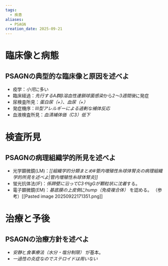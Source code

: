 ```yaml
---
tags:
  - 疾患
aliases:
  - PSAGN
creation_date: 2025-09-21
---
```

# 臨床像と病態
## PSAGNの典型的な臨床像と原因を述べよ
- 疫学：*小児*に多い
- 臨床経過：*先行するA群β溶血性連鎖球菌感染*から*2〜3週間後*に発症
- 尿検査所見：*蛋白尿（+）*、*血尿（+）*
- 発症機序：*III型アレルギーによる過剰な補体反応*
- 血液検査所見：*血清補体価（C3）低下*

# 検査所見
## PSAGNの病理組織学的所見を述べよ
- 光学顕微鏡(LM)：*[[組織学的分類まとめ#管内増殖性糸球体腎炎の病理組織学的所見を述べよ|管内増殖性糸球体腎炎]]*
- 蛍光抗体法(IF)：*係蹄壁に沿ってC3やIgGが顆粒状に沈着*する。
- 電子顕微鏡(EM)：*基底膜の上皮側*に*hump（免疫複合体）* を認める。
（参考）[[Pasted image 20250922171351.png]]

# 治療と予後
## PSAGNの治療方針を述べよ
- *安静*と*食事療法（水分・塩分制限）* が基本。
- *一過性の炎症なのでステロイドは用いない*